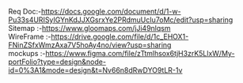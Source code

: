 Req Doc:-https://docs.google.com/document/d/1-w-Pu33s4URISyIGYnKdJJXGsrxYe2PRdmuUcIu7oMc/edit?usp=sharing<br>
Sitemap :-https://www.gloomaps.com/jJi49nlqsm<br>
WireFrame :-https://drive.google.com/file/d/1c_EHOX1-FNinZSfxWmzAxa7V5hoAy4no/view?usp=sharing<br>
mockups :-https://www.figma.com/file/zTtmlhsox6tjH3zrK5LlxW/My-portFolio?type=design&node-id=0%3A1&mode=design&t=Nv66n8dRwDYO9tLR-1v<br>
